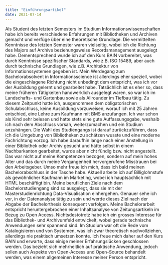 ```yaml
---
title: "Einführungsartikel"
date: 2021-07-14
---
```


Als Student des letzten Semesters im Studium Informationswissenschaften habe ich bereits verschiedene Erfahrungen mit Bibliotheken und Archiven gemacht und verfüge über eine theoretische Grundlage. Die vermittelten Kenntnisse des letzten Semester waren vielseitig, wobei ich die Richtung des Majors auf Archive beziehungsweise Recordsmanagement ausgelegt habe. Dementsprechend wurde ich auf den Kurs BAIN vorbereitet, was durch Kenntnisse spezifischer Standards, wie z.B. ISO 15489, aber auch durch technische Grundlagen, wie z.B. Architektur von Informationssystemen gegeben ist. Mein Werdegang zum Bachelorabsolvent in Informationsscience ist allerdings eher speziell, wobei die eingeschlagene Richtung nicht unbedingt dem entspricht, was ich vor der Ausbildung gelernt und gearbeitet habe. Tatsächlich ist es eher so, dass meine früheren Tätigkeiten handwerklich ausgelegt waren, so war ich im Landschafts- und Gartenbau sowie als Allrounder im Tiefbau tätig. Zu diesem Zeitpunkt hatte ich, ausgenommen dem obligatorischen Schulabschluss, keine Ausbildung vorzuweisen, worauf ich mit 25 Jahren entschied, eine Lehre zum Kaufmann mit BMS anzufangen. Ich war schon als Kind sehr belesen und hatte stets eine gute Auffassungsgabe, weshalb ich nach dem Abschluss vorsah, weiterzumachen und ein Studium anzuhängen. Die Wahl des Studiengangs ist darauf zurückzuführen, dass ich die Umgebung von Bibliotheken zu schätzen wusste und eine moderne Fachrichtung vorzog. Ich habe daraufhin lange nach einer Anstellung in einer Bibliothek oder Archiv gesucht und hätte selbst in einem Nachbarkanton gearbeitet, wurde aber nicht fündig bzw. nicht angestellt. Das war nicht auf meine Kompetenzen bezogen, sondern auf mein hohes Alter und das durch meine Vergangenheit hervorgerufene Misstrauen bei den Arbeitsgeber. Umso mehr freue ich mich, dass ich bald meinen Bachelorabschluss in der Tasche habe. Aktuell arbeite ich auf Billiglohnstufe als gewöhnlicher Kaufmann im Marketing, wobei ich hauptsächlich mit HTML beschäftigt bin. Meine beruflichen Ziele nach dem Bachelorstudiengang sind so ausgelegt, dass sie mit der Masterstudienrichtung Data-Visualisation einhergehen. Genauer sehe ich vor, in der Datenanalyse tätig zu sein und werde dieses Ziel nach der Abgabe der Bachelorthesis konsequent verfolgen. Meine Bachelorarbeit entspricht heruntergebrochen einer Inhaltsanalyse von Zeitungsartikeln im Bezug zu Open Access. Nichtsdestotrotz habe ich ein grosses Interesse für das Bibliothek- und Archivumfeld entwickelt, wobei gerade technische Anwendungen sehr spannend sind. Im Studium war oft die Rede vom Katalogisieren und von Systemen, was ich zwar theoretisch nachvollziehen, allerdings nie praktisch umsetzen konnte. Ich freue mich daher auf den Kurs BAIN und erwarte, dass einige meiner Erfahrungslücken geschlossen werden. Das bezieht sich mehrheitlich auf praktische Anwendung, jedoch sollen auch Aspekte von Open-Access und Open-Source behandelt werden, was einem allgemeinen Interesse meiner Person entspricht. 
